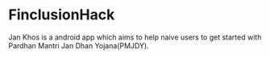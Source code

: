 # FinclusionHack
Jan Khos is a android app which aims to help naive users to get started with Pardhan Mantri Jan Dhan Yojana(PMJDY). 
